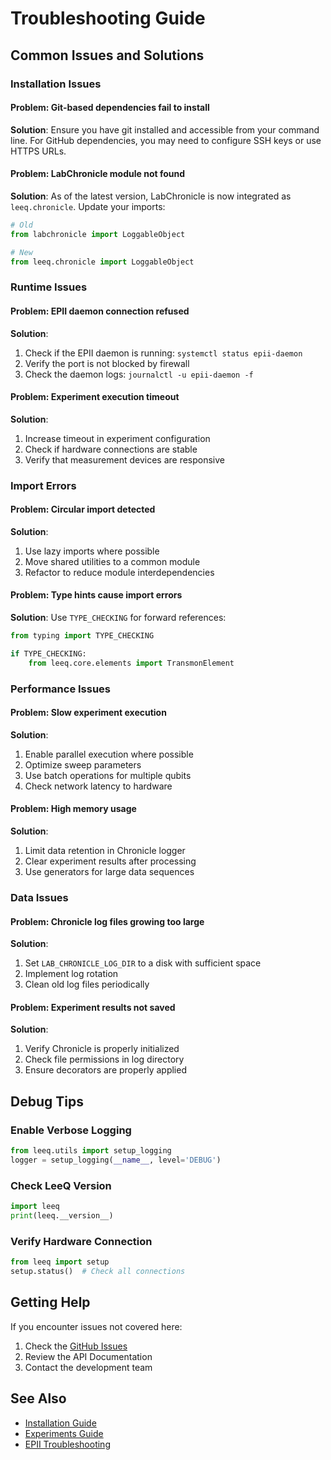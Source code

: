 # Troubleshooting Guide

## Common Issues and Solutions

### Installation Issues

#### Problem: Git-based dependencies fail to install
**Solution**: Ensure you have git installed and accessible from your command line. For GitHub dependencies, you may need to configure SSH keys or use HTTPS URLs.

#### Problem: LabChronicle module not found
**Solution**: As of the latest version, LabChronicle is now integrated as `leeq.chronicle`. Update your imports:
```python
# Old
from labchronicle import LoggableObject

# New
from leeq.chronicle import LoggableObject
```

### Runtime Issues

#### Problem: EPII daemon connection refused
**Solution**: 
1. Check if the EPII daemon is running: `systemctl status epii-daemon`
2. Verify the port is not blocked by firewall
3. Check the daemon logs: `journalctl -u epii-daemon -f`

#### Problem: Experiment execution timeout
**Solution**:
1. Increase timeout in experiment configuration
2. Check if hardware connections are stable
3. Verify that measurement devices are responsive

### Import Errors

#### Problem: Circular import detected
**Solution**: 
1. Use lazy imports where possible
2. Move shared utilities to a common module
3. Refactor to reduce module interdependencies

#### Problem: Type hints cause import errors
**Solution**: Use `TYPE_CHECKING` for forward references:
```python
from typing import TYPE_CHECKING

if TYPE_CHECKING:
    from leeq.core.elements import TransmonElement
```

### Performance Issues

#### Problem: Slow experiment execution
**Solution**:
1. Enable parallel execution where possible
2. Optimize sweep parameters
3. Use batch operations for multiple qubits
4. Check network latency to hardware

#### Problem: High memory usage
**Solution**:
1. Limit data retention in Chronicle logger
2. Clear experiment results after processing
3. Use generators for large data sequences

### Data Issues

#### Problem: Chronicle log files growing too large
**Solution**:
1. Set `LAB_CHRONICLE_LOG_DIR` to a disk with sufficient space
2. Implement log rotation
3. Clean old log files periodically

#### Problem: Experiment results not saved
**Solution**:
1. Verify Chronicle is properly initialized
2. Check file permissions in log directory
3. Ensure decorators are properly applied

## Debug Tips

### Enable Verbose Logging
```python
from leeq.utils import setup_logging
logger = setup_logging(__name__, level='DEBUG')
```

### Check LeeQ Version
```python
import leeq
print(leeq.__version__)
```

### Verify Hardware Connection
```python
from leeq import setup
setup.status()  # Check all connections
```

## Getting Help

If you encounter issues not covered here:

1. Check the [GitHub Issues](https://github.com/ShuxiangCao/LeeQ/issues)
2. Review the API Documentation
3. Contact the development team

## See Also

- [Installation Guide](../getting-started/installation.md)
- [Experiments Guide](../guide/experiments.md)
- [EPII Troubleshooting](../epii/troubleshooting.md)
